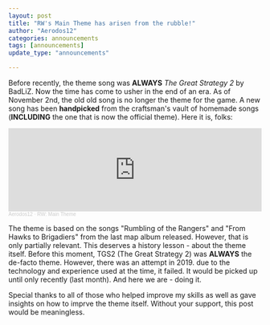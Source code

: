 ```yaml
---
layout: post
title: "RW's Main Theme has arisen from the rubble!"
author: "Aerodos12"
categories: announcements
tags: [announcements]
update_type: "announcements"

---
```


Before recently, the theme song was **ALWAYS** *The Great Strategy 2* by BadLiZ. Now the time has come to usher in the end of an era. As of November 2nd, the old old song is no longer the theme for the game. A new song has been **handpicked** from the craftsman's vault of homemade songs (**INCLUDING** the one that is now the official theme). Here it is, folks:

<iframe width="100%" height="166" scrolling="no" frameborder="no" allow="autoplay" src="https://w.soundcloud.com/player/?url=https%3A//api.soundcloud.com/tracks/1655449815&color=%238c9878&auto_play=false&hide_related=false&show_comments=true&show_user=true&show_reposts=false&show_teaser=true"></iframe><div style="font-size: 10px; color: #cccccc;line-break: anywhere;word-break: normal;overflow: hidden;white-space: nowrap;text-overflow: ellipsis; font-family: Interstate,Lucida Grande,Lucida Sans Unicode,Lucida Sans,Garuda,Verdana,Tahoma,sans-serif;font-weight: 100;"><a href="https://soundcloud.com/aerodos12" title="Aerodos12" target="_blank" style="color: #cccccc; text-decoration: none;">Aerodos12</a> · <a href="https://soundcloud.com/aerodos12/rw-main-theme" title="RW: Main Theme" target="_blank" style="color: #cccccc; text-decoration: none;">RW: Main Theme</a></div>

The theme is based on the songs "Rumbling of the Rangers" and "From Hawks to Brigadiers" from the last map album released. However, that is only partially relevant. This deserves a history lesson - about the theme itself. Before this moment, TGS2 (The Great Strategy 2) was **ALWAYS** the de-facto theme. However, there was an attempt in 2019.  due to the technology and experience used at the time, it failed. It would be picked up until only recently (last month). And here we are - doing it.

Special thanks to all of those who helped improve my skills as well as gave insights on how to imprve the theme itself. Without your support, this post would be meaningless.
